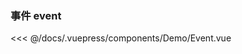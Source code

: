### 事件 event

<template>
  <Demo-Event />
</template>

<<< @/docs/.vuepress/components/Demo/Event.vue
